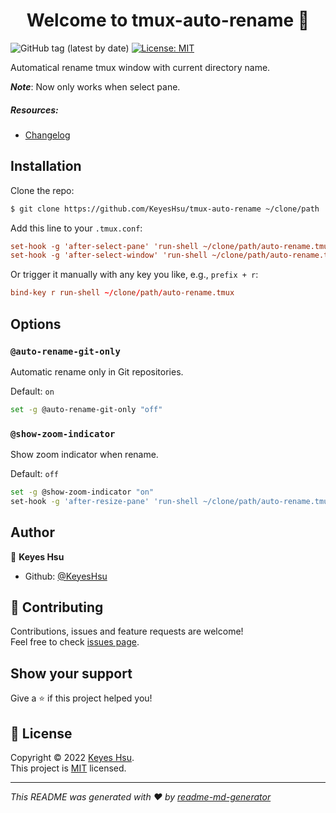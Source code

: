 <h1 align="center">Welcome to tmux-auto-rename 👋</h1>
<p>
  <img alt="GitHub tag (latest by date)" src="https://img.shields.io/github/v/tag/KeyesHsu/tmux-auto-rename">
  <a href="https://github.com/KeyesHsu/tmux-auto-rename/blob/main/LICENSE" target="_blank">
    <img alt="License: MIT" src="https://img.shields.io/badge/License-MIT-yellow.svg" />
  </a>
</p>


Automatical rename tmux window with current directory name.

_**Note**_: Now only works when select pane.


##### Resources:
* [Changelog](CHANGELOG.md)


## Installation

Clone the repo:
```sh
$ git clone https://github.com/KeyesHsu/tmux-auto-rename ~/clone/path
```

Add this line to your `.tmux.conf`:
```tmux.conf
set-hook -g 'after-select-pane' 'run-shell ~/clone/path/auto-rename.tmux'
set-hook -g 'after-select-window' 'run-shell ~/clone/path/auto-rename.tmux'
```

Or trigger it manually with any key you like, e.g., `prefix + r`:
```tmux.conf
bind-key r run-shell ~/clone/path/auto-rename.tmux
```

## Options

### `@auto-rename-git-only`

Automatic rename only in Git repositories.

Default: `on`

```sh
set -g @auto-rename-git-only "off"
```

### `@show-zoom-indicator`

Show zoom indicator when rename.

Default: `off`

```sh
set -g @show-zoom-indicator "on"
set-hook -g 'after-resize-pane' 'run-shell ~/clone/path/auto-rename.tmux'
```

## Author

👤 **Keyes Hsu**

* Github: [@KeyesHsu](https://github.com/KeyesHsu)

## 🤝 Contributing

Contributions, issues and feature requests are welcome!<br />Feel free to check [issues page](https://github.com/KeyesHsu/tmux-auto-rename/issues). 

## Show your support

Give a ⭐️ if this project helped you!

## 📝 License

Copyright © 2022 [Keyes Hsu](https://github.com/KeyesHsu).<br />
This project is [MIT](https://github.com/KeyesHsu/tmux-auto-rename/blob/main/LICENSE) licensed.

***
_This README was generated with ❤️ by [readme-md-generator](https://github.com/kefranabg/readme-md-generator)_
